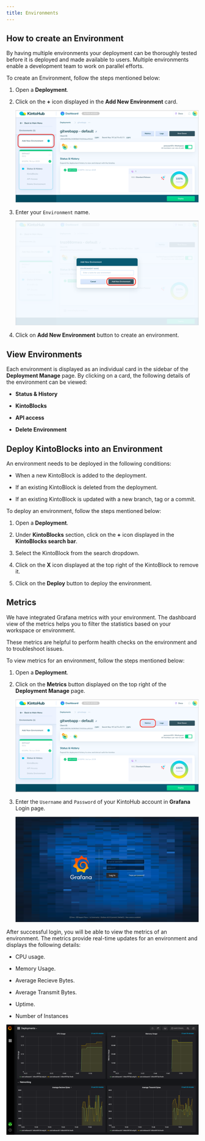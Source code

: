 ```yaml
---
title: Environments
---
```


## How to create an Environment

By having multiple environments your deployment can be thoroughly tested before it is deployed and made available to users. Multiple environments enable a development team to work on parallel efforts.

To create an Environment, follow the steps mentioned below:

1. Open a **Deployment**.

2. Click on the **+** icon displayed in the **Add New Environment** card.

    ![Screenshot](/docs/assets/add-new-env.png)
    
3. Enter your `Environment` name.

    ![Screenshot](/docs/assets/env-add-popup.png)

4. Click on **Add New Environment** button to create an environment.


## View Environments

Each environment is displayed as an individual card in the sidebar of the **Deployment Manage** page. By clicking on a card, the following details of the environment can be viewed:

- **Status & History**

- **KintoBlocks**

- **API access**

- **Delete Environment**


## Deploy KintoBlocks into an Environment

An environment needs to be deployed in the following conditions:

- When a new KintoBlock is added to the deployment.

- If an existing KintoBlock is deleted from the deployment.

- If an existing KintoBlock is updated with a new branch, tag or a commit.

To deploy an environment, follow the steps mentioned below:

1. Open a **Deployment**.

2. Under **KintoBlocks** section, click on the **+** icon displayed in the **KintoBlocks search bar**.

3. Select the KintoBlock from the search dropdown.

4. Click on the **X** icon displayed at the top right of the KintoBlock to remove it.

5. Click on the **Deploy** button to deploy the environment.


## Metrics

We have integrated Grafana metrics with your environment. The dashboard view of the metrics helps you to filter the statistics based on your workspace or environment.

These metrics are helpful to perform health checks on the environment and to troubleshoot issues.

To view metrics for an environment, follow the steps mentioned below:

1. Open a **Deployment**.

2. Click on the **Metrics** button displayed on the top right of the **Deployment Manage** page.

    ![Screenshot](/docs/assets/metrics-btn.png)

3. Enter the `Username` and `Password` of your KintoHub account in **Grafana** Login page.

    ![Screenshot](/docs/assets/grafana_login.png)

After successful login, you will be able to view the metrics of an environment. The metrics provide real-time updates for an environment and displays the following details:

- CPU usage.

- Memory Usage.

- Average Recieve Bytes.

- Average Transmit Bytes.

- Uptime.

- Number of Instances

![Screenshot](/docs/assets/grafana-metrics.png)
